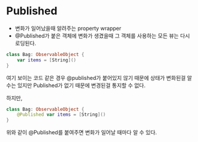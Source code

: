 # Published 

- 변화가 일어났을때 알려주는 property wrapper
- @Published가 붙은 객체에 변화가 생겼을때 그 객체를 사용하는 모든 뷰는 다시 로딩된다.

```swift
class Bag: ObservableObject {
    var items = [String]()
}
```

여기 보이는 코드 같은 경우 @published가 붙어있지 않기 때문에 상태가 변화된걸 알수는 있지만 Published가 없기 때문에 변경된걸 통지할 수 없다.

하지만,
```swift
class Bag: ObservableObject {
    @Published var items = [String]()
}
```

위와 같이 @Published를 붙여주면 변화가 일어날 때마다 알 수 있다.
